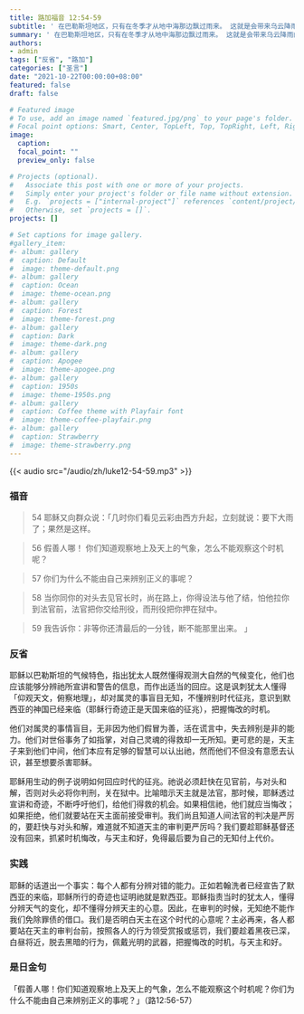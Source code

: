 ```yaml
---
title: 路加福音 12:54-59
subtitle: ' 在巴勒斯坦地区，只有在冬季才从地中海那边飘过雨来。 这就是会带来乌云降雨的西风。 撒哈拉、西乃半岛和阿拉伯地区的沙漠，由于位处南边，成了酷热南风的起源。 耶稣借此对比方式，强调人不能目光狭隘，而该有宽阔的胸怀，认识真理、维护正义。 当代神学家张春申神父曾在《教会的自我反省》一书中提到：教会在从事宣讲天国的使命中面临的诱惑之一，是心硬，不肯在天父前谦卑悔改与抉择，例如：固守教会的传统，认为自己至圣而不愿留意并回应时代的需要……作为教会的一分子，我们要将主耶稣的教训铭刻于心，关注时代的需要，并积极回应。'
summary: ' 在巴勒斯坦地区，只有在冬季才从地中海那边飘过雨来。 这就是会带来乌云降雨的西风。 撒哈拉、西乃半岛和阿拉伯地区的沙漠，由于位处南边，成了酷热南风的起源。 耶稣借此对比方式，强调人不能目光狭隘，而该有宽阔的胸怀，认识真理、维护正义。 当代神学家张春申神父曾在《教会的自我反省》一书中提到：教会在从事宣讲天国的使命中面临的诱惑之一，是心硬，不肯在天父前谦卑悔改与抉择，例如：固守教会的传统，认为自己至圣而不愿留意并回应时代的需要……作为教会的一分子，我们要将主耶稣的教训铭刻于心，关注时代的需要，并积极回应。'
authors:
- admin
tags: ["反省", "路加"]
categories: ["圣言"]
date: "2021-10-22T00:00:00+08:00"
featured: false
draft: false

# Featured image
# To use, add an image named `featured.jpg/png` to your page's folder.
# Focal point options: Smart, Center, TopLeft, Top, TopRight, Left, Right, BottomLeft, Bottom, BottomRight
image:
  caption:
  focal_point: ""
  preview_only: false

# Projects (optional).
#   Associate this post with one or more of your projects.
#   Simply enter your project's folder or file name without extension.
#   E.g. `projects = ["internal-project"]` references `content/project/deep-learning/index.md`.
#   Otherwise, set `projects = []`.
projects: []

# Set captions for image gallery.
#gallery_item:
#- album: gallery
#  caption: Default
#  image: theme-default.png
#- album: gallery
#  caption: Ocean
#  image: theme-ocean.png
#- album: gallery
#  caption: Forest
#  image: theme-forest.png
#- album: gallery
#  caption: Dark
#  image: theme-dark.png
#- album: gallery
#  caption: Apogee
#  image: theme-apogee.png
#- album: gallery
#  caption: 1950s
#  image: theme-1950s.png
#- album: gallery
#  caption: Coffee theme with Playfair font
#  image: theme-coffee-playfair.png
#- album: gallery
#  caption: Strawberry
#  image: theme-strawberry.png
---
```


{{< audio src="/audio/zh/luke12-54-59.mp3" >}}

### 福音
> 54 耶稣又向群众说：「几时你们看见云彩由西方升起，立刻就说：要下大雨了；果然是这样。

> 56 假善人哪！ 你们知道观察地上及天上的气象，怎么不能观察这个时机呢？

> 57 你们为什么不能由自己来辨别正义的事呢？

> 58 当你同你的对头去见官长时，尚在路上，你得设法与他了结，怕他拉你到法官前，法官把你交给刑役，而刑役把你押在狱中。

> 59 我告诉你：非等你还清最后的一分钱，断不能那里出来。  」

### 反省
耶稣以巴勒斯坦的气候特色，指出犹太人既然懂得观测大自然的气候变化，他们也应该能够分辨祂所宣讲和警告的信息，而作出适当的回应。这是讽刺犹太人懂得「仰观天文，俯察地理」，却对属灵的事盲目无知，不懂辨别时代征兆，意识到默西亚的神国已经来临（耶稣行奇迹正是天国来临的征兆），把握悔改的时机。

他们对属灵的事情盲目，无非因为他们假冒为善，活在谎言中，失去辨别是非的能力。他们对世俗事务了如指掌，对自己灵魂的得救却一无所知。更可悲的是，天主子来到他们中间，他们本应有足够的智慧可以认出祂，然而他们不但没有意愿去认识，甚至想要杀害耶稣。

耶稣用生动的例子说明如何回应时代的征兆。祂说必须赶快在见官前，与对头和解，否则对头必将你判刑，关在狱中。比喻暗示天主就是法官，那时候，耶稣透过宣讲和奇迹，不断呼吁他们，给他们得救的机会。如果相信祂，他们就应当悔改；如果拒绝，他们就要站在天主面前接受审判。我们尚且知道人间法官的判决是严厉的，要赶快与对头和解，难道就不知道天主的审判更严厉吗？我们要趁耶稣基督还没有回来，抓紧时机悔改，与天主和好，免得最后要为自己的无知付上代价。

### 实践
耶稣的话道出一个事实：每个人都有分辨对错的能力。正如若翰洗者已经宣告了默西亚的来临，耶稣所行的奇迹也证明祂就是默西亚。耶稣指责当时的犹太人，懂得分辨天气的变化，却不懂得分辨天主的心意。因此，在审判的时候，无知绝不能作我们免除罪债的借口。我们是否明白天主在这个时代的心意呢？主必再来，各人都要站在天主的审判台前，按照各人的行为领受赏报或惩罚，我们要趁着黑夜已深，白昼将近，脱去黑暗的行为，佩戴光明的武器，把握悔改的时机，与天主和好。

### 是日金句
「假善人哪！你们知道观察地上及天上的气象，怎么不能观察这个时机呢？你们为什么不能由自己来辨别正义的事呢？」（路12:56-57）
